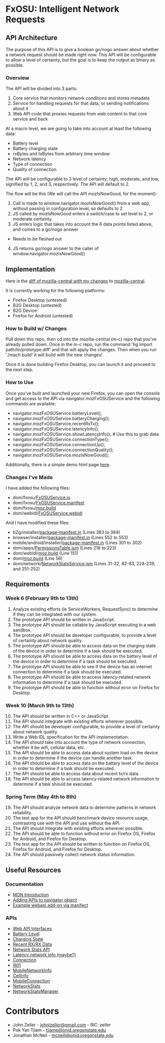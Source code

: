# FxOSU: Intelligent Network Requests

## API Architecture
The purpose of this API is to give a boolean go/nogo answer about whether a network request should be made right now. This API will be configurable to allow a level of certainty, but the goal is to keep the output as binary as possible.

### Overview
The API will be divided into 3 parts:

1. Core service that monitors network conditions and stores metadata
2. Service for handling requests for that data, or sending notifications about it
3. Web API code that proxies requests from web content to that core service and back

At a macro level, we are going to take into account at least the following data:

* Battery level
* Battery charging state
* rxBytes and txBytes from arbitrary time window
* Network latency
* Type of connection
* Quality of connection

The API will be configurable to 3 level of certainty; high, moderate, and low, signified by 1, 2, and 3, respectively. The API will default to 2.

The flow will be this (We will call the API mozIsNowGood, for the moment):

1. Call is made to window.navigator.mozIsNowGood() from a web app, without passing in configuration level, so defaults to 2.
2. JS called by mozIsNowGood enters a switch/case to set level to 2, or moderate certainty.
3. JS enters logic that takes into account the 6 data points listed above, and comes to a go/nogo answer
  * Needs to be fleshed out
4. JS returns go/nogo answer to the caller of window.navigator.mozIsNowGood()

## Implementation
Here is the [diff of mozilla-central with my changes](https://github.com/JohnLZeller/fxosu/blob/master/prototype.diff) to [mozilla-central](http://hg.mozilla.org/mozilla-central/).

It is currently working for the following platforms:
* Firefox Desktop (untested)
* B2G Desktop (untested)
* B2G Device
* Firefox for Android (untested)

### How to Build w/ Changes
Pull down this repo, then cd into the mozilla-central (m-c) repo that you've already pulled down. Once in the m-c repo, run the command 'hg import path/to/prototype.diff' and that will apply the changes. Then when you run './mach build' it will build with the new changes!

Once it is done building Firefox Desktop, you can launch it and proceed to the next step.

### How to Use
Once you've built and launched your new Firefox, you can open the console and get access to the API via navigator.mozFxOSUService and the following commands are available:
* navigator.mozFxOSUService.batteryLevel();
* navigator.mozFxOSUService.batteryCharging();
* navigator.mozFxOSUService.recentRxTx();
* navigator.mozFxOSUService.latencyInfo();
* navigator.mozFxOSUService.showLatencyInfo(); # Use this to grab data
* navigator.mozFxOSUService.connectionType();
* navigator.mozFxOSUService.connectionUp();
* navigator.mozFxOSUService.connectionQuality();
* navigator.mozFxOSUService.mozIsNowGood();

Additionally, there is a simple demo html page [here](https://github.com/JohnLZeller/fxosu/blob/master/demo.html).

### Changes I've Made

I have added the following files:
* dom/fxosu/[FxOSUService.js](https://github.com/JohnLZeller/fxosu/blob/master/dom/fxosu/FxOSUService.js)
* dom/fxosu/[FxOSUService.manifest](https://github.com/JohnLZeller/fxosu/blob/master/dom/fxosu/FxOSUService.manifest)
* dom/fxosu/[moz.build](https://github.com/JohnLZeller/fxosu/blob/master/dom/fxosu/moz.build)
* dom/webidl/[FxOSUService.webidl](https://github.com/JohnLZeller/fxosu/blob/master/dom/webidl/FxOSUService.webidl)

And I have modified these files:
* b2g/installer/[package-manifest.in](https://github.com/JohnLZeller/fxosu/blob/master/b2g/installer/package-manifest.in#L383-L384) (Lines 383 to 384)
* browser/installer/[package-manifest.in](https://github.com/JohnLZeller/fxosu/blob/master/browser/installer/package-manifest.in#L552-L553) (Lines 552 to 553)
* mobile/android/installer/[package-manifest.in](https://github.com/JohnLZeller/fxosu/blob/master/mobile/android/installer/package-manifest.in#L301-L302) (Lines 301 to 302)
* dom/apps/[PermissionsTable.jsm](https://github.com/JohnLZeller/fxosu/blob/master/dom/apps/PermissionsTable.jsm#L218-L223) (Lines 218 to 223)
* dom/webidl/[moz.build](https://github.com/JohnLZeller/fxosu/blob/master/dom/webidl/moz.build#L151) (Line 151)
* dom/[moz.build](https://github.com/JohnLZeller/fxosu/blob/master/dom/moz.build#L56) (Line 56)
* dom/network/[NetworkStatsService.jsm](https://github.com/JohnLZeller/fxosu/blob/master/dom/NetworkStatsService.jsm#L224-L239) (Lines 31-32, 82-83, 224-239, and 251-252)

## Requirements
### Week 6 (February 9th to 13th)
1. Analyze existing efforts (ie ServiceWorkers, RequestSync) to determine if they can be integrated with our system.
2. The prototype API should be written in JavaScript.
3. The prototype API should be callable by JavaScript executing in a web sandbox.
4. The prototype API should be developer configurable, to provide a level of certainty about network quality.
5. The prototype API should be able to access data on the charging state of the device in order to determine if a task should be executed.
6. The prototype API should be able to access data on the battery level of the device in order to determine if a task should be executed.
7. The prototype API should be able to see if the device has an internet connection to determine if a task should be executed.
8. The prototype API should be able to access latency-related network information to determine if a task should be executed.
9. The prototype API should be able to function without error on Firefox for Desktop.

### Week 10 (March 9th to 13th)
10. The API should be written in C++ or JavaScript.
11. The API should integrate with existing efforts wherever possible.
12. The API should be developer configurable, to provide a level of certainty about network quality.
13. Write a Web IDL specification for the API implementation.
14. The API should take into account the type of network connection, whether it be wifi, cellular data, etc.
15. The API should be able to access data about system load on the device in order to determine if the device can handle another task.
16. The API should be able to access data on the battery level of the device in order to determine if a task should be executed.
17. The API should be able to access data about recent tx/rx data.
18. The API should be able to access latency-related network information to determine if a task should be executed.

### Spring Term (May 4th to 8th)
19. The API should analyze network data to determine patterns in network reliability.
20. The test app for the API should benchmark device resource usage, contrasting use with the API and use without the API.
21. The API should integrate with existing efforts wherever possible.
22. The API should be able to function without error on Firefox OS, Firefox for Android, and Firefox for Desktop.
23. The test app for the API should be written to function on Firefox OS, Firefox for Android, and Firefox for Desktop.
24. The API should passively collect network status information.

## Useful Resources
### Documentation
* [MDN Introduction](https://developer.mozilla.org/en-US/docs/Introduction)
* [Adding APIs to navigator object](https://developer.mozilla.org/en-US/docs/Mozilla/Developer_guide/Adding_APIs_to_the_navigator_object)
* [Example webapi add-on via manifect](https://github.com/autonome/webapi-addon-via-manifest)

### APIs
* [Web API Interfaces](https://developer.mozilla.org/en-US/docs/Web/API)
* [Battery Level](https://developer.mozilla.org/en-US/docs/Web/API/BatteryManager.level)
* [Charging State](https://developer.mozilla.org/en-US/docs/Web/API/BatteryManager.charging)
* [Recent RX/RX Data](https://developer.mozilla.org/en-US/docs/Web/API/MozNetworkStatsData)
* [Network Stats API](https://developer.mozilla.org/en-US/docs/Web/API/Network_Stats_API)
* [Latency network info (maybe?)](https://developer.mozilla.org/en-US/docs/Web/API/Performance.timing)
* [Connection](https://developer.mozilla.org/en-US/docs/Web/API/Connection)
* [Wifi](https://developer.mozilla.org/en-US/docs/Web/API/MozWifiConnectionInfoEvent)
* [MobileNetworkInfo](https://developer.mozilla.org/en-US/docs/Web/API/MozMobileNetworkInfo)
* [CellInfo](https://developer.mozilla.org/en-US/docs/Web/API/MozMobileCellInfo)
* [MobileConnection](https://developer.mozilla.org/en-US/docs/Web/API/MozMobileConnectionInfo)
* [NetworkStats](https://developer.mozilla.org/en-US/docs/Web/API/MozNetworkStats)
* [NetworkStatsManager](https://developer.mozilla.org/en-US/docs/Web/API/MozNetworkStatsManager)

# Contributors
* John Zeller - johnlzeller@gmail.com - IRC: zeller
* Pok Yan Tjiam - tjiamp@onid.oregonstate.edu
* Jonathan McNeil - mcneilj@onid.oregonstate.edu
